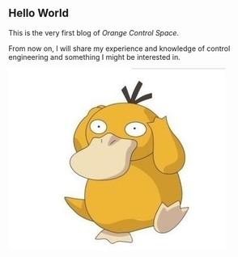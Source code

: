 ## Hello World
This is the very first blog of *Orange Control Space*. 

From now on, I will share my experience and knowledge of control engineering and something I might be interested in.

<img src="https://github.com/sidney-hrlin/sidney-hrlin.github.io/blob/main/assets/kedaya.jpg">
